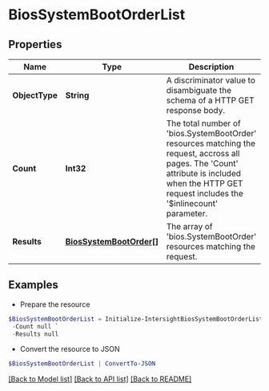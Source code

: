 # BiosSystemBootOrderList
## Properties

Name | Type | Description | Notes
------------ | ------------- | ------------- | -------------
**ObjectType** | **String** | A discriminator value to disambiguate the schema of a HTTP GET response body. | 
**Count** | **Int32** | The total number of &#39;bios.SystemBootOrder&#39; resources matching the request, accross all pages. The &#39;Count&#39; attribute is included when the HTTP GET request includes the &#39;$inlinecount&#39; parameter. | [optional] 
**Results** | [**BiosSystemBootOrder[]**](BiosSystemBootOrder.md) | The array of &#39;bios.SystemBootOrder&#39; resources matching the request. | [optional] 

## Examples

- Prepare the resource
```powershell
$BiosSystemBootOrderList = Initialize-IntersightBiosSystemBootOrderList  -ObjectType null `
 -Count null `
 -Results null
```

- Convert the resource to JSON
```powershell
$BiosSystemBootOrderList | ConvertTo-JSON
```

[[Back to Model list]](../README.md#documentation-for-models) [[Back to API list]](../README.md#documentation-for-api-endpoints) [[Back to README]](../README.md)

